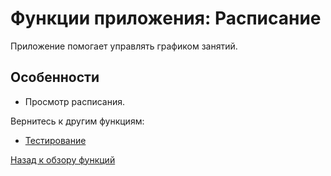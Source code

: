 # Функции приложения: Расписание

Приложение помогает управлять графиком занятий.

## Особенности
- Просмотр расписания.

Вернитесь к другим функциям:
- [Тестирование](testing.md)

[Назад к обзору функций](../overview.md)
